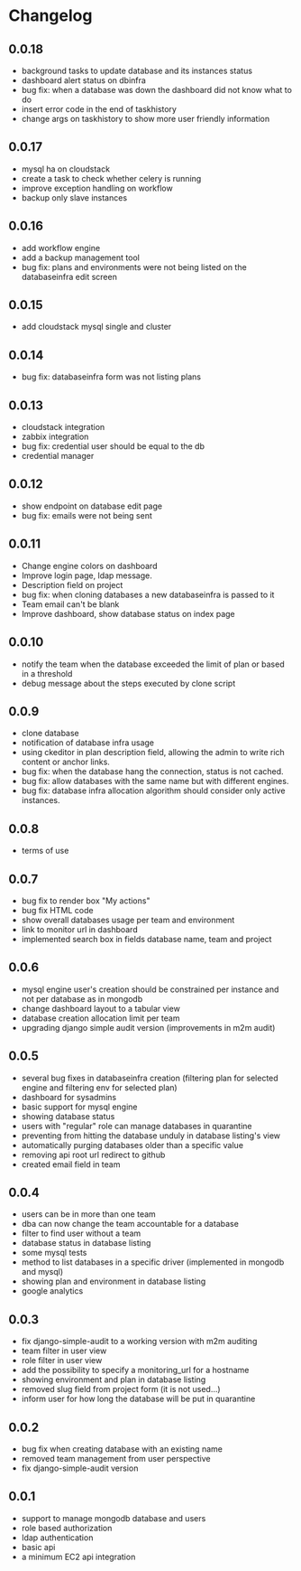 # Changelog

## 0.0.18
* background tasks to update database and its instances status
* dashboard alert status on dbinfra
* bug fix: when a database was down the dashboard did not know what to do
* insert error code in the end of taskhistory
* change args on taskhistory to show more user friendly information

## 0.0.17
* mysql ha on cloudstack
* create a task to check whether celery is running
* improve exception handling on workflow
* backup only slave instances


## 0.0.16
* add workflow engine
* add a backup management tool
* bug fix: plans and environments were not being listed on the databaseinfra edit screen
 

## 0.0.15
* add cloudstack mysql single and cluster

## 0.0.14
* bug fix: databaseinfra form was not listing plans

## 0.0.13
* cloudstack integration
* zabbix integration
* bug fix: credential user should be equal to the db
* credential manager

## 0.0.12
* show endpoint on database edit page
* bug fix: emails were not being sent

## 0.0.11
* Change engine colors on dashboard
* Improve login page, ldap message.
* Description field on project
* bug fix: when cloning databases a new databaseinfra is passed to it
* Team email can't be blank
* Improve dashboard, show database status on index page


## 0.0.10
* notify the team when the database exceeded the limit of plan or based  in a threshold
* debug message about the steps executed by clone script

## 0.0.9
* clone database
* notification of database infra usage
* using ckeditor in plan description field, allowing the admin to write rich content or anchor links.
* bug fix: when the database hang the connection, status is not cached.
* bug fix: allow databases with the same name but with different engines.
* bug fix: database infra allocation algorithm should consider only active instances.

## 0.0.8
* terms of use

## 0.0.7
* bug fix to render box "My actions"
* bug fix HTML code
* show overall databases usage per team and environment
* link to monitor url in dashboard
* implemented search box in fields database name, team and project

## 0.0.6

* mysql engine user's creation should be constrained per instance and not per database as in mongodb
* change dashboard layout to a tabular view
* database creation allocation limit per team
* upgrading django simple audit version (improvements in m2m audit)

## 0.0.5

* several bug fixes in databaseinfra creation (filtering plan for selected engine and filtering env for selected plan)
* dashboard for sysadmins
* basic support for mysql engine
* showing database status
* users with "regular" role can manage databases in quarantine
* preventing from hitting the database unduly in database listing's view
* automatically purging databases older than a specific value
* removing api root url redirect to github
* created email field in team

## 0.0.4

* users can be in more than one team
* dba can now change the team accountable for a database
* filter to find user without a team
* database status in database listing
* some mysql tests
* method to list databases in a specific driver (implemented in mongodb and mysql)
* showing plan and environment in database listing
* google analytics


## 0.0.3

* fix django-simple-audit to a working version with m2m auditing
* team filter in user view
* role filter in user view
* add the possibility to specify a monitoring_url for a hostname
* showing environment and plan in database listing
* removed slug field from project form (it is not used...)
* inform user for how long the database will be put in quarantine

## 0.0.2

* bug fix when creating database with an existing name
* removed team management from user perspective
* fix django-simple-audit version

## 0.0.1

* support to manage mongodb database and users
* role based authorization
* ldap authentication
* basic api
* a minimum EC2 api integration

